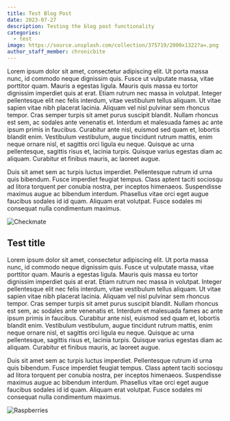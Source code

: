 ```yaml
---
title: Test Blog Post
date: 2023-07-27
description: Testing the blog post functionality
categories:
  - test
image: https://source.unsplash.com/collection/375719/2000x1322?a=.png
author_staff_member: chronicbite
---
```

Lorem ipsum dolor sit amet, consectetur adipiscing elit. Ut porta massa nunc, id commodo neque dignissim quis. Fusce ut vulputate massa, vitae porttitor quam. Mauris a egestas ligula. Mauris quis massa eu tortor dignissim imperdiet quis at erat. Etiam rutrum nec massa in volutpat. Integer pellentesque elit nec felis interdum, vitae vestibulum tellus aliquam. Ut vitae sapien vitae nibh placerat lacinia. Aliquam vel nisl pulvinar sem rhoncus tempor. Cras semper turpis sit amet purus suscipit blandit. Nullam rhoncus est sem, ac sodales ante venenatis et. Interdum et malesuada fames ac ante ipsum primis in faucibus. Curabitur ante nisl, euismod sed quam et, lobortis blandit enim. Vestibulum vestibulum, augue tincidunt rutrum mattis, enim neque ornare nisl, et sagittis orci ligula eu neque. Quisque ac urna pellentesque, sagittis risus et, lacinia turpis. Quisque varius egestas diam ac aliquam. Curabitur et finibus mauris, ac laoreet augue.

Duis sit amet sem ac turpis luctus imperdiet. Pellentesque rutrum id urna quis bibendum. Fusce imperdiet feugiat tempus. Class aptent taciti sociosqu ad litora torquent per conubia nostra, per inceptos himenaeos. Suspendisse maximus augue ac bibendum interdum. Phasellus vitae orci eget augue faucibus sodales id id quam. Aliquam erat volutpat. Fusce sodales mi consequat nulla condimentum maximus.

![Checkmate](https://source.unsplash.com/random/1500x1000)

## Test title

Lorem ipsum dolor sit amet, consectetur adipiscing elit. Ut porta massa nunc, id commodo neque dignissim quis. Fusce ut vulputate massa, vitae porttitor quam. Mauris a egestas ligula. Mauris quis massa eu tortor dignissim imperdiet quis at erat. Etiam rutrum nec massa in volutpat. Integer pellentesque elit nec felis interdum, vitae vestibulum tellus aliquam. Ut vitae sapien vitae nibh placerat lacinia. Aliquam vel nisl pulvinar sem rhoncus tempor. Cras semper turpis sit amet purus suscipit blandit. Nullam rhoncus est sem, ac sodales ante venenatis et. Interdum et malesuada fames ac ante ipsum primis in faucibus. Curabitur ante nisl, euismod sed quam et, lobortis blandit enim. Vestibulum vestibulum, augue tincidunt rutrum mattis, enim neque ornare nisl, et sagittis orci ligula eu neque. Quisque ac urna pellentesque, sagittis risus et, lacinia turpis. Quisque varius egestas diam ac aliquam. Curabitur et finibus mauris, ac laoreet augue.

Duis sit amet sem ac turpis luctus imperdiet. Pellentesque rutrum id urna quis bibendum. Fusce imperdiet feugiat tempus. Class aptent taciti sociosqu ad litora torquent per conubia nostra, per inceptos himenaeos. Suspendisse maximus augue ac bibendum interdum. Phasellus vitae orci eget augue faucibus sodales id id quam. Aliquam erat volutpat. Fusce sodales mi consequat nulla condimentum maximus.

![Raspberries](https://source.unsplash.com/random/1500x1001)
